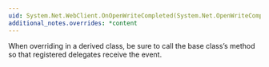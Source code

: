 ```yaml
---
uid: System.Net.WebClient.OnOpenWriteCompleted(System.Net.OpenWriteCompletedEventArgs)
additional_notes.overrides: *content
---
```


<p>When overriding <xref href="System.Net.WebClient.OnOpenWriteCompleted(System.Net.OpenWriteCompletedEventArgs)"></xref> in a derived class, be sure to call the base class’s <xref href="System.Net.WebClient.OnOpenWriteCompleted(System.Net.OpenWriteCompletedEventArgs)"></xref> method so that registered delegates receive the event.</p>


